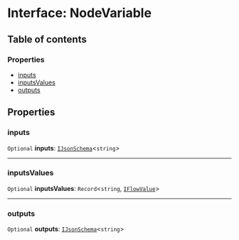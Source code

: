 # Interface: NodeVariable

## Table of contents

### Properties

* [inputs](/auto-docs/interface/interfaces/NodeVariable.md#inputs)
* [inputsValues](/auto-docs/interface/interfaces/NodeVariable.md#inputsvalues)
* [outputs](/auto-docs/interface/interfaces/NodeVariable.md#outputs)

## Properties

### inputs

`Optional` **inputs**: [`IJsonSchema`](/auto-docs/interface/interfaces/IJsonSchema.md)<`string`>

***

### inputsValues

`Optional` **inputsValues**: `Record`<`string`, [`IFlowValue`](/auto-docs/interface/types/IFlowValue.md)>

***

### outputs

`Optional` **outputs**: [`IJsonSchema`](/auto-docs/interface/interfaces/IJsonSchema.md)<`string`>
